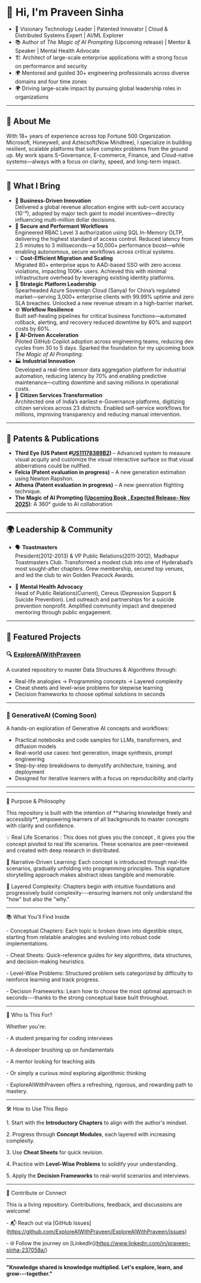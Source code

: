 # 👋 Hi, I'm Praveen Sinha

- 🚀 Visionary Technology Leader | Patented Innovator | Cloud & Distributed Systems Expert | AI/ML Explorer  
- 📚 Author of *The Magic of AI Prompting* (Upcoming release) | Mentor & Speaker | Mental Health Advocate
- 🏗️ Architect of large-scale enterprise applications with a strong focus on performance and security
- 🌍 Mentored and guided 30+ engineering professionals across diverse domains and four time zones
- 🌍 Driving large-scale impact by pursuing global leadership roles in organizations

---

## 👤 About Me

With 18+ years of experience across top Fortune 500 Organization Microsoft, Honeywell, and Aztecsoft(Now Mindtree), 
I specialize in building resilient, scalable platforms that solve complex problems from the ground up. 
My work spans S-Governance, E-commerce, Finance, and Cloud-native systems—always with a focus on clarity, speed, and long-term impact.

---

## 🧠 What I Bring

- 🚀 **Business-Driven Innovation** 	
   Delivered a global revenue allocation engine with sub-cent accuracy (10⁻⁹), adopted by major tech gaint to model incentives—directly influencing multi-million dollar decisions.  
- 🧱 **Secure and Performant Workflows**  
  Engineered RBAC Level 3 authorization using SQL In-Memory OLTP, delivering the highest standard of access control. Reduced latency from 2.5 minutes to 3 milliseconds—a 50,000× performance boost—while enabling autonomous, secure workflows across critical systems.
- 💡 **Cost-Efficient Migration and Scaling**  
  Migrated 80+ enterprise apps to AAD-based SSO with zero access violations, impacting 100K+ users. Achieved this with minimal infrastructure overhead by leveraging existing identity platforms.
- 🧭 **Strategic Platform Leadership**  
  Spearheaded Azure Sovereign Cloud (Sanya) for China’s regulated market—serving 3,000+ enterprise clients with 99.99% uptime and zero SLA breaches. Unlocked a new revenue stream in a high-barrier market.
- ⚙️ **Workflow Resilience**  
  Built self-healing pipelines for critical business functions—automated rollback, alerting, and recovery reduced downtime by 80% and support costs by 60%.
- 🧠 **AI-Driven Acceleration**  
  Piloted GitHub Copilot adoption across engineering teams, reducing dev cycles from 30 to 5 days. Sparked the foundation for my upcoming book *The Magic of AI Prompting*.
- 🏭 **Industrial Innovation**  
  Developed a real-time sensor data aggregation platform for industrial automation, reducing latency by 70% and enabling predictive maintenance—cutting downtime and saving millions in operational costs.
- 🛂 **Citizen Services Transformation**  
  Architected one of India’s earliest e-Governance platforms, digitizing citizen services across 23 districts. Enabled self-service workflows for millions, improving transparency and reducing manual intervention.

---
## 🏅 Patents & Publications

- **Third Eye (US Patent #[US11178389B2](https://patents.google.com/patent/US11178389B2))** – Advanced system to measure visual acquity and customize the visual interactive surface so that visual abberrations could be nullfied.   
- **Felcia (Patent evaluation in progress)**  – A new generation estimation using Newton Rapshon. 
- **Athena (Patent evaluation in progress)** – A new geenration flighting technique. 
- **The Magic of AI Prompting (<u>Upcoming Book , Expected Release- Nov 2025</u>)**: A 360° guide to AI collaboration  

---
## 🌍 Leadership & Community

- 🗣️ **Toastmasters**  
  President(2012-2013) & VP Public Relations(2011-2012), Madhapur Toastmasters Club. Transformed a modest club into one of Hyderabad’s most sought-after chapters. Grew membership, secured top venues, and led the club to win Golden Peacock Awards.

- 🧠 **Mental Health Advocacy**  
  Head of Public Relations(Current), Cereus (Depression Support & Suicide Prevention). Led outreach and partnerships for a suicide prevention nonprofit. Amplified community impact and deepened mentoring through public engagement.

---
## 📘 Featured Projects

 ### 🔍 [ExploreAIWithPraveen](https://github.com/ExploreAIWithPraveen/ExploreAIWithPraveen)

A curated repository to master Data Structures & Algorithms through:

- Real-life analogies → Programming concepts → Layered complexity  
- Cheat sheets and level-wise problems for stepwise learning  
- Decision frameworks to choose optimal solutions in seconds  

---

### 🤖 GenerativeAI (Coming Soon)

A hands-on exploration of Generative AI concepts and workflows:

- Practical notebooks and code samples for LLMs, transformers, and diffusion models  
- Real-world use cases: text generation, image synthesis, prompt engineering  
- Step-by-step breakdowns to demystify architecture, training, and deployment  
- Designed for iterative learners with a focus on reproducibility and clarity  

---

---

 🎯 Purpose & Philosophy

This repository is built with the intention of \*\*sharing knowledge
freely and accessibly\*\*, empowering learners of all backgrounds to
master concepts with clarity and confidence.

 💡 Real Life Scenarios : This does not gives you the concept , it gives you the concept pivoted to real life scenarios. These scenarios are  peer-reviewed and created with deep  research in distributed.

 🧠 Narrative-Driven Learning: Each concept is introduced
through real-life scenarios, gradually unfolding into
programming principles. This signature storytelling approach makes
abstract ideas tangible and memorable.

🧩 Layered Complexity: Chapters begin with intuitive
foundations and progressively build complexity---ensuring learners not
only understand the "how" but also the "why."

---

📚 What You\'ll Find Inside

\- Conceptual Chapters: Each topic is broken down into
digestible steps, starting from relatable analogies and evolving into
robust code implementations.

\- Cheat Sheets: Quick-reference guides for key algorithms, data
structures, and decision-making heuristics.

\- Level-Wise Problems: Structured problem sets categorized by
difficulty to reinforce learning and track progress.

\- Decision Frameworks: Learn how to choose the most optimal
approach in seconds---thanks to the strong conceptual base built
throughout.

---

🚀 Who Is This For?

Whether you\'re:

\- A student preparing for coding interviews

\- A developer brushing up on fundamentals

\- A mentor looking for teaching aids

\- Or simply a curious mind exploring algorithmic thinking

\- ExploreAIWithPraveen offers a refreshing, rigorous, and rewarding path
to mastery.

---

🛠️ How to Use This Repo

1\. Start with the **Introductory Chapters** to align with the
author\'s mindset.

2\. Progress through **Concept Modules**, each layered with
increasing complexity.

3\. Use **Cheat Sheets** for quick revision.

4\. Practice with **Level-Wise Problems** to solidify your
understanding.

5\. Apply the **Decision Frameworks** to real-world scenarios and
interviews.

---

🙌 Contribute or Connect

This is a living repository. Contributions, feedback, and discussions
are welcome!

\- 📬 Reach out via \[GitHub
	Issues\](https://github.com/ExploreAIWithPraveen/ExploreAIWithPraveen/issues)

\- 🌐 Follow the journey on
	\[LinkedIn\](https://www.linkedin.com/in/praveen-sinha-237058a/)

---

**"Knowledge shared is knowledge multiplied. Let's explore, learn, and
grow---together."**
